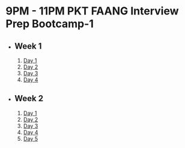 # 9PM - 11PM PKT FAANG Interview Prep Bootcamp-1

- ## Week 1

   1. [Day 1](https://www.facebook.com/iCodeguru/videos/620935553928970)
   2. [Day 2](https://www.facebook.com/iCodeguru/videos/568983015891134)
   3. [Day 3](https://www.facebook.com/iCodeguru/videos/1615686492358762)
   4. [Day 4](https://www.facebook.com/watch/?v=1398603224454981)

- ## Week 2

   1. [Day 1](https://www.facebook.com/watch/?v=3438265769814123)
   2. [Day 2](https://www.facebook.com/iCodeguru/videos/4030264087201996)
   3. [Day 3](https://www.facebook.com/iCodeguru/videos/1338976583783670)
   4. [Day 4](https://www.facebook.com/iCodeguru/videos/967457435307629)
   5. [Day 5](https://www.facebook.com/iCodeguru/videos/1039853227830813)

<!-- - ## Week 3

   1. [Day 1](https://www.facebook.com/iCodeguru/videos/966764614907198)
   2. [Day 2](https://www.facebook.com/iCodeguru/videos/9675851442443150)
   3. [Day 3]()
   4. [Day 4]()
   5. [Day 5]() -->

<!-- - ## Week 

   1. [Day 1]()
   2. [Day 2]()
   3. [Day 3]()
   4. [Day 4]()
   5. [Day 5]() -->